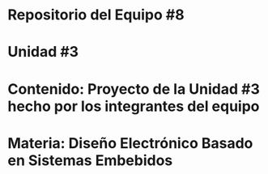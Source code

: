 # Repositorio del Equipo #8
# Unidad #3
# Contenido: Proyecto de la Unidad #3 hecho por los integrantes del equipo
# Materia: Diseño Electrónico Basado en Sistemas Embebidos
